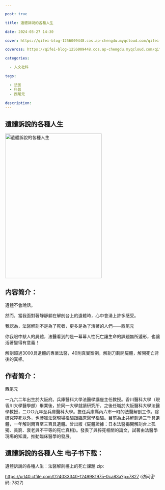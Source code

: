 ```yaml
---

post: true

title: 遺體訴說的各種人生

date: 2024-05-27 14:30

cover: https://qifei-blog-1256009448.cos.ap-chengdu.myqcloud.com/qifei-blog/6613574a68eb93571359f9d2.jpg

coveross: https://qifei-blog-1256009448.cos.ap-chengdu.myqcloud.com/qifei-blog/6613574a68eb93571359f9d2.jpg

categories:

  - 人文社科

tags:

  - 法医
  - 科普
  - 西尾元

description:
---
```


## 遺體訴說的各種人生
<img alt="遺體訴說的各種人生 " class="aligncenter loading" data-was-processed="true" decoding="async" fetchpriority="high" height="471" src="https://qifei-blog-1256009448.cos.ap-chengdu.myqcloud.com/qifei-blog/6613574a68eb93571359f9d2.jpg" style="cursor: zoom-in;" width="314"/>

## 内容简介：

遺體不會說話。

然而，當我面對著靜靜躺在解剖台上的遺體時，心中會湧上許多感受。

我認為，法醫解剖不是為了死者，更多是為了活著的人們——西尾元

你我眼中駭人的屍體，法醫看到的是一幕幕人性死亡讓生命的課題無所遁形，也讓活著變得有意義！

解剖超過3000具遺體的專業法醫，40則真實案例，解剖刀劃開屍體，解開死亡背後的真相。

## 作者简介：

西尾元

一九六二年出生於大阪府。兵庫醫科大學法醫學講座主任教授。香川醫科大學（現香川大學醫學部）畢業後，於同一大學就讀研究所，之後任職於大阪醫科大學法醫學教授，二○○九年至兵庫醫科大學。擔任兵庫縣內六市一町的法醫解剖工作。除研究猝死以外，也涉獵法醫現場檢驗跟臨床醫學檢驗。目前為止共解剖過三千具遺體，一年解剖兩百至三百具遺體。曾出版《屍體證據：日本法醫揭開解剖台上孤獨、貧窮、衰老與不平等的死亡真相》。發表了與猝死相關的論文，試著由法醫學現場的知識，推動臨床醫學的發展。

## 遺體訴說的各種人生 电子书下载：
遺體訴說的各種人生︰法醫解剖檯上的死亡課題.zip: 

https://url40.ctfile.com/f/24033340-1249981975-0ca83a?p=7827 (访问密码: 7827)
